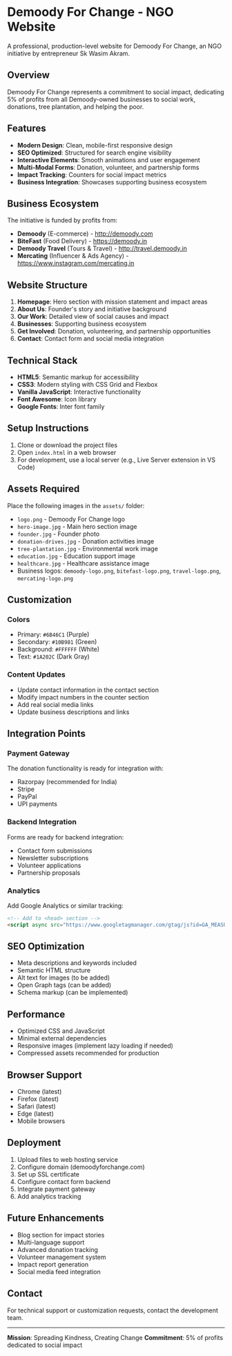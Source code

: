 # Demoody For Change - NGO Website

A professional, production-level website for Demoody For Change, an NGO initiative by entrepreneur Sk Wasim Akram.

## Overview

Demoody For Change represents a commitment to social impact, dedicating 5% of profits from all Demoody-owned businesses to social work, donations, tree plantation, and helping the poor.

## Features

- **Modern Design**: Clean, mobile-first responsive design
- **SEO Optimized**: Structured for search engine visibility
- **Interactive Elements**: Smooth animations and user engagement
- **Multi-Modal Forms**: Donation, volunteer, and partnership forms
- **Impact Tracking**: Counters for social impact metrics
- **Business Integration**: Showcases supporting business ecosystem

## Business Ecosystem

The initiative is funded by profits from:
- **Demoody** (E-commerce) - http://demoody.com
- **BiteFast** (Food Delivery) - https://demoody.in
- **Demoody Travel** (Tours & Travel) - http://travel.demoody.in
- **Mercating** (Influencer & Ads Agency) - https://www.instagram.com/mercating.in

## Website Structure

1. **Homepage**: Hero section with mission statement and impact areas
2. **About Us**: Founder's story and initiative background
3. **Our Work**: Detailed view of social causes and impact
4. **Businesses**: Supporting business ecosystem
5. **Get Involved**: Donation, volunteering, and partnership opportunities
6. **Contact**: Contact form and social media integration

## Technical Stack

- **HTML5**: Semantic markup for accessibility
- **CSS3**: Modern styling with CSS Grid and Flexbox
- **Vanilla JavaScript**: Interactive functionality
- **Font Awesome**: Icon library
- **Google Fonts**: Inter font family

## Setup Instructions

1. Clone or download the project files
2. Open `index.html` in a web browser
3. For development, use a local server (e.g., Live Server extension in VS Code)

## Assets Required

Place the following images in the `assets/` folder:
- `logo.png` - Demoody For Change logo
- `hero-image.jpg` - Main hero section image
- `founder.jpg` - Founder photo
- `donation-drives.jpg` - Donation activities image
- `tree-plantation.jpg` - Environmental work image
- `education.jpg` - Education support image
- `healthcare.jpg` - Healthcare assistance image
- Business logos: `demoody-logo.png`, `bitefast-logo.png`, `travel-logo.png`, `mercating-logo.png`

## Customization

### Colors
- Primary: `#6B46C1` (Purple)
- Secondary: `#10B981` (Green)
- Background: `#FFFFFF` (White)
- Text: `#1A202C` (Dark Gray)

### Content Updates
- Update contact information in the contact section
- Modify impact numbers in the counter section
- Add real social media links
- Update business descriptions and links

## Integration Points

### Payment Gateway
The donation functionality is ready for integration with:
- Razorpay (recommended for India)
- Stripe
- PayPal
- UPI payments

### Backend Integration
Forms are ready for backend integration:
- Contact form submissions
- Newsletter subscriptions
- Volunteer applications
- Partnership proposals

### Analytics
Add Google Analytics or similar tracking:
```html
<!-- Add to <head> section -->
<script async src="https://www.googletagmanager.com/gtag/js?id=GA_MEASUREMENT_ID"></script>
```

## SEO Optimization

- Meta descriptions and keywords included
- Semantic HTML structure
- Alt text for images (to be added)
- Open Graph tags (can be added)
- Schema markup (can be implemented)

## Performance

- Optimized CSS and JavaScript
- Minimal external dependencies
- Responsive images (implement lazy loading if needed)
- Compressed assets recommended for production

## Browser Support

- Chrome (latest)
- Firefox (latest)
- Safari (latest)
- Edge (latest)
- Mobile browsers

## Deployment

1. Upload files to web hosting service
2. Configure domain (demoodyforchange.com)
3. Set up SSL certificate
4. Configure contact form backend
5. Integrate payment gateway
6. Add analytics tracking

## Future Enhancements

- Blog section for impact stories
- Multi-language support
- Advanced donation tracking
- Volunteer management system
- Impact report generation
- Social media feed integration

## Contact

For technical support or customization requests, contact the development team.

---

**Mission**: Spreading Kindness, Creating Change
**Commitment**: 5% of profits dedicated to social impact